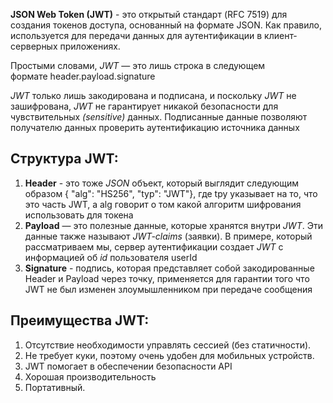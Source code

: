 **JSON Web Token (JWT)** - это открытый стандарт (RFC 7519) для создания токенов доступа, основанный на формате JSON. Как правило, используется для передачи данных для аутентификации в клиент-серверных приложениях.

Простыми словами, _JWT_ — это лишь строка в следующем формате header.payload.signature

_JWT_ только лишь закодирована и подписана, и поскольку _JWT_ не зашифрована, _JWT_ не гарантирует никакой безопасности для чувствительных _(sensitive)_ данных. Подписанные данные позволяют получателю данных проверить аутентификацию источника данных

## Структура JWT:

1) **Header** - это тоже _JSON_ объект, который выглядит следующим образом { "alg": "HS256", "typ": "JWT"}, где tpy указывает на то, что это часть JWT, а alg говорит о том какой алгоритм шифрования использовать для токена 
2) **Payload** — это полезные данные, которые хранятся внутри _JWT_. Эти данные также называют _JWT-claims_ (заявки). В примере, который рассматриваем мы, сервер аутентификации создает _JWT_ с информацией об _id_ пользователя userId 
3) **Signature** - подпись, которая представляет собой закодированные Header и Payload через точку, применяется для гарантии того что JWT не был изменен злоумышленником при передаче сообщения

## Преимущества JWT:

1) Отсутствие необходимости управлять сессией (без статичности).
2) Не требует куки, поэтому очень удобен для мобильных устройств. 
3) JWT помогает в обеспечении безопасности API 
4) Хорошая производительность 
5) Портативный.